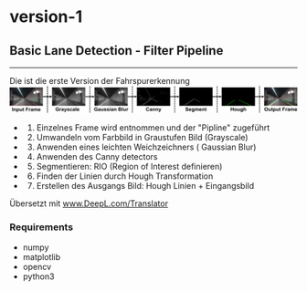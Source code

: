 # version-1
## Basic Lane Detection - Filter Pipeline
----
Die ist die erste Version der Fahrspurerkennung
![](pipeline.png)

- 1. Einzelnes Frame wird entnommen und der "Pipline" zugeführt
- 2. Umwandeln vom Farbbild in Graustufen Bild (Grayscale)
- 3. Anwenden eines leichten Weichzeichners ( Gaussian Blur)
- 4. Anwenden des Canny detectors 
- 5. Segmentieren: RIO (Region of Interest definieren)
- 6. Finden der Linien durch Hough Transformation
- 7. Erstellen des Ausgangs Bild: Hough Linien + Eingangsbild



Übersetzt mit www.DeepL.com/Translator

### Requirements 
- numpy
- matplotlib
- opencv
- python3 

